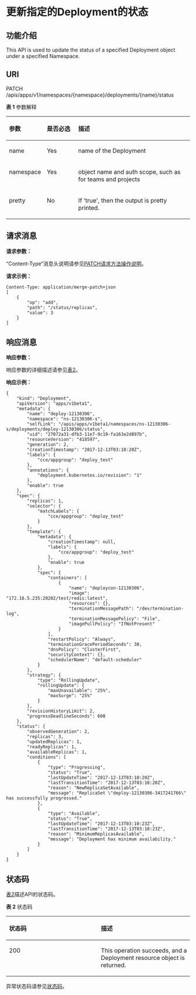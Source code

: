 # 更新指定的Deployment的状态<a name="cce_02_0130"></a>

## 功能介绍<a name="section49067544"></a>

This API is used to update the status of a specified Deployment object under a specified Namespace.

## URI<a name="section38954717"></a>

PATCH /apis/apps/v1/namespaces/\{namespace\}/deployments/\{name\}/status

**表 1**  参数解释

<a name="d0e37132"></a>
<table><thead align="left"><tr id="row55592481"><th class="cellrowborder" valign="top" width="20.200000000000003%" id="mcps1.2.4.1.1"><p id="p65652297517"><a name="p65652297517"></a><a name="p65652297517"></a>参数</p>
</th>
<th class="cellrowborder" valign="top" width="17.169999999999998%" id="mcps1.2.4.1.2"><p id="p165661629135114"><a name="p165661629135114"></a><a name="p165661629135114"></a>是否必选</p>
</th>
<th class="cellrowborder" valign="top" width="62.629999999999995%" id="mcps1.2.4.1.3"><p id="p14567629115114"><a name="p14567629115114"></a><a name="p14567629115114"></a>描述</p>
</th>
</tr>
</thead>
<tbody><tr id="row6885624"><td class="cellrowborder" valign="top" width="20.200000000000003%" headers="mcps1.2.4.1.1 "><p id="p20864651"><a name="p20864651"></a><a name="p20864651"></a>name</p>
</td>
<td class="cellrowborder" valign="top" width="17.169999999999998%" headers="mcps1.2.4.1.2 "><p id="p12315142"><a name="p12315142"></a><a name="p12315142"></a>Yes</p>
</td>
<td class="cellrowborder" valign="top" width="62.629999999999995%" headers="mcps1.2.4.1.3 "><p id="p58002450"><a name="p58002450"></a><a name="p58002450"></a>name of the Deployment</p>
</td>
</tr>
<tr id="row52260006"><td class="cellrowborder" valign="top" width="20.200000000000003%" headers="mcps1.2.4.1.1 "><p id="p5202061"><a name="p5202061"></a><a name="p5202061"></a>namespace</p>
</td>
<td class="cellrowborder" valign="top" width="17.169999999999998%" headers="mcps1.2.4.1.2 "><p id="p18713817"><a name="p18713817"></a><a name="p18713817"></a>Yes</p>
</td>
<td class="cellrowborder" valign="top" width="62.629999999999995%" headers="mcps1.2.4.1.3 "><p id="p39424242"><a name="p39424242"></a><a name="p39424242"></a>object name and auth scope, such as for teams and projects</p>
</td>
</tr>
<tr id="row19273863"><td class="cellrowborder" valign="top" width="20.200000000000003%" headers="mcps1.2.4.1.1 "><p id="p17679037"><a name="p17679037"></a><a name="p17679037"></a>pretty</p>
</td>
<td class="cellrowborder" valign="top" width="17.169999999999998%" headers="mcps1.2.4.1.2 "><p id="p22715892"><a name="p22715892"></a><a name="p22715892"></a>No</p>
</td>
<td class="cellrowborder" valign="top" width="62.629999999999995%" headers="mcps1.2.4.1.3 "><p id="p28047955"><a name="p28047955"></a><a name="p28047955"></a>If 'true', then the output is pretty printed.</p>
</td>
</tr>
</tbody>
</table>

## 请求消息<a name="section15048140"></a>

**请求参数：**

“Content-Type“消息头说明请参见[PATCH请求方法操作说明](PATCH请求方法操作说明.md)。

**请求示例：**

```
Content-Type: application/merge-patch+json 
[
    {
        "op": "add",
        "path": "/status/replicas",
        "value": 3
    }
]
```

## 响应消息<a name="section1215532"></a>

**响应参数：**

响应参数的详细描述请参见[表2](创建Deployment.md#table12862324102610)。

**响应示例：**

```
{
    "kind": "Deployment",
    "apiVersion": "apps/v1beta1",
    "metadata": {
        "name": "deploy-12130306",
        "namespace": "ns-12130306-s",
        "selfLink": "/apis/apps/v1beta1/namespaces/ns-12130306-s/deployments/deploy-12130306/status",
        "uid": "27072a31-dfb3-11e7-9c19-fa163e2d897b",
        "resourceVersion": "418597",
        "generation": 2,
        "creationTimestamp": "2017-12-13T03:10:20Z",
        "labels": {
            "cce/appgroup": "deploy_test"
        },
        "annotations": {
            "deployment.kubernetes.io/revision": "1"
        },
        "enable": true
    },
    "spec": {
        "replicas": 1,
        "selector": {
            "matchLabels": {
                "cce/appgroup": "deploy_test"
            }
        },
        "template": {
            "metadata": {
                "creationTimestamp": null,
                "labels": {
                    "cce/appgroup": "deploy_test"
                },
                "enable": true
            },
            "spec": {
                "containers": [
                    {
                        "name": "deploycon-12130306",
                        "image": "172.16.5.235:20202/test/redis:latest",
                        "resources": {},
                        "terminationMessagePath": "/dev/termination-log",
                        "terminationMessagePolicy": "File",
                        "imagePullPolicy": "IfNotPresent"
                    }
                ],
                "restartPolicy": "Always",
                "terminationGracePeriodSeconds": 30,
                "dnsPolicy": "ClusterFirst",
                "securityContext": {},
                "schedulerName": "default-scheduler"
            }
        },
        "strategy": {
            "type": "RollingUpdate",
            "rollingUpdate": {
                "maxUnavailable": "25%",
                "maxSurge": "25%"
            }
        },
        "revisionHistoryLimit": 2,
        "progressDeadlineSeconds": 600
    },
    "status": {
        "observedGeneration": 2,
        "replicas": 3,
        "updatedReplicas": 1,
        "readyReplicas": 1,
        "availableReplicas": 1,
        "conditions": [
            {
                "type": "Progressing",
                "status": "True",
                "lastUpdateTime": "2017-12-13T03:10:20Z",
                "lastTransitionTime": "2017-12-13T03:10:20Z",
                "reason": "NewReplicaSetAvailable",
                "message": "ReplicaSet \"deploy-12130306-3417241766\" has successfully progressed."
            },
            {
                "type": "Available",
                "status": "True",
                "lastUpdateTime": "2017-12-13T03:10:23Z",
                "lastTransitionTime": "2017-12-13T03:10:23Z",
                "reason": "MinimumReplicasAvailable",
                "message": "Deployment has minimum availability."
            }
        ]
    }
}
```

## 状态码<a name="section10939791"></a>

[表2](#d0e37225)描述API的状态码。

**表 2**  状态码

<a name="d0e37225"></a>
<table><thead align="left"><tr id="row57629356"><th class="cellrowborder" valign="top" width="50%" id="mcps1.2.3.1.1"><p id="p37466265"><a name="p37466265"></a><a name="p37466265"></a>状态码</p>
</th>
<th class="cellrowborder" valign="top" width="50%" id="mcps1.2.3.1.2"><p id="p14868643"><a name="p14868643"></a><a name="p14868643"></a>描述</p>
</th>
</tr>
</thead>
<tbody><tr id="row63509425"><td class="cellrowborder" valign="top" width="50%" headers="mcps1.2.3.1.1 "><p id="p43989804"><a name="p43989804"></a><a name="p43989804"></a>200</p>
</td>
<td class="cellrowborder" valign="top" width="50%" headers="mcps1.2.3.1.2 "><p id="p6404347"><a name="p6404347"></a><a name="p6404347"></a>This operation succeeds, and a Deployment resource object is returned.</p>
</td>
</tr>
</tbody>
</table>

异常状态码请参见[状态码](状态码.md)。

